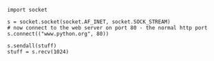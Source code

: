 <!-- TITLE: Python Tcpclient -->
<!-- SUBTITLE: A quick summary of Python Tcpclient -->

```
import socket

s = socket.socket(socket.AF_INET, socket.SOCK_STREAM)
# now connect to the web server on port 80 - the normal http port
s.connect(("www.python.org", 80))

s.sendall(stuff)
stuff = s.recv(1024)
```